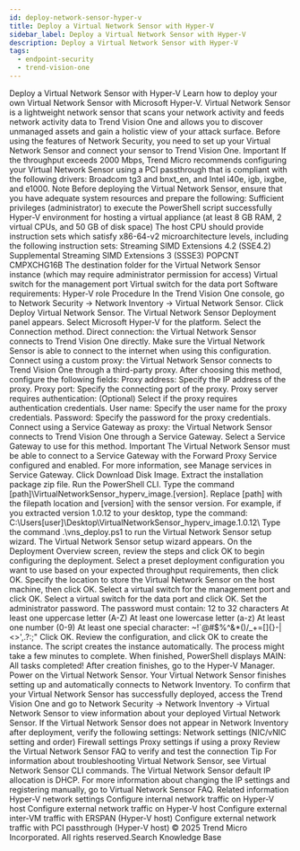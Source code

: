 ```yaml
---
id: deploy-network-sensor-hyper-v
title: Deploy a Virtual Network Sensor with Hyper-V
sidebar_label: Deploy a Virtual Network Sensor with Hyper-V
description: Deploy a Virtual Network Sensor with Hyper-V
tags:
  - endpoint-security
  - trend-vision-one
---
```


 Deploy a Virtual Network Sensor with Hyper-V Learn how to deploy your own Virtual Network Sensor with Microsoft Hyper-V. Virtual Network Sensor is a lightweight network sensor that scans your network activity and feeds network activity data to Trend Vision One and allows you to discover unmanaged assets and gain a holistic view of your attack surface. Before using the features of Network Security, you need to set up your Virtual Network Sensor and connect your sensor to Trend Vision One. Important If the throughput exceeds 2000 Mbps, Trend Micro recommends configuring your Virtual Network Sensor using a PCI passthrough that is compliant with the following drivers: Broadcom tg3 and bnxt_en, and Intel i40e, igb, ixgbe, and e1000. Note Before deploying the Virtual Network Sensor, ensure that you have adequate system resources and prepare the following: Sufficient privileges (administrator) to execute the PowerShell script successfully Hyper-V environment for hosting a virtual appliance (at least 8 GB RAM, 2 virtual CPUs, and 50 GB of disk space) The host CPU should provide instruction sets which satisfy x86-64-v2 microarchitecture levels, including the following instruction sets: Streaming SIMD Extensions 4.2 (SSE4.2) Supplemental Streaming SIMD Extensions 3 (SSSE3) POPCNT CMPXCHG16B The destination folder for the Virtual Network Sensor instance (which may require administrator permission for access) Virtual switch for the management port Virtual switch for the data port Software requirements: Hyper-V role Procedure In the Trend Vision One console, go to Network Security → Network Inventory → Virtual Network Sensor. Click Deploy Virtual Network Sensor. The Virtual Network Sensor Deployment panel appears. Select Microsoft Hyper-V for the platform. Select the Connection method. Direct connection: the Virtual Network Sensor connects to Trend Vision One directly. Make sure the Virtual Network Sensor is able to connect to the internet when using this configuration. Connect using a custom proxy: the Virtual Network Sensor connects to Trend Vision One through a third-party proxy. After choosing this method, configure the following fields: Proxy address: Specify the IP address of the proxy. Proxy port: Specify the connecting port of the proxy. Proxy server requires authentication: (Optional) Select if the proxy requires authentication credentials. User name: Specify the user name for the proxy credentials. Password: Specify the password for the proxy credentials. Connect using a Service Gateway as proxy: the Virtual Network Sensor connects to Trend Vision One through a Service Gateway. Select a Service Gateway to use for this method. Important The Virtual Network Sensor must be able to connect to a Service Gateway with the Forward Proxy Service configured and enabled. For more information, see Manage services in Service Gateway. Click Download Disk Image. Extract the installation package zip file. Run the PowerShell CLI. Type the command [path]\VirtualNetworkSensor_hyperv_image.[version]\. Replace [path] with the filepath location and [version] with the sensor version. For example, if you extracted version 1.0.12 to your desktop, type the command: C:\Users\[user]\Desktop\VirtualNetworkSensor_hyperv_image.1.0.12\ Type the command .\vns_deploy.ps1 to run the Virtual Network Sensor setup wizard. The Virtual Network Sensor setup wizard appears. On the Deployment Overview screen, review the steps and click OK to begin configuring the deployment. Select a preset deployment configuration you want to use based on your expected throughput requirements, then click OK. Specify the location to store the Virtual Network Sensor on the host machine, then click OK. Select a virtual switch for the management port and click OK. Select a virtual switch for the data port and click OK. Set the administrator password. The password must contain: 12 to 32 characters At least one uppercase letter (A-Z) At least one lowercase letter (a-z) At least one number (0-9) At least one special character: ~!`@#$%^&*()/_+=[]{}-\|<>',.?:;" Click OK. Review the configuration, and click OK to create the instance. The script creates the instance automatically. The process might take a few minutes to complete. When finished, PowerShell displays MAIN: All tasks completed! After creation finishes, go to the Hyper-V Manager. Power on the Virtual Network Sensor. Your Virtual Network Sensor finishes setting up and automatically connects to Network Inventory. To confirm that your Virtual Network Sensor has successfully deployed, access the Trend Vision One and go to Network Security → Network Inventory → Virtual Network Sensor to view information about your deployed Virtual Network Sensor. If the Virtual Network Sensor does not appear in Network Inventory after deployment, verify the following settings: Network settings (NIC/vNIC setting and order) Firewall settings Proxy settings if using a proxy Review the Virtual Network Sensor FAQ to verify and test the connection Tip For information about troubleshooting Virtual Network Sensor, see Virtual Network Sensor CLI commands. The Virtual Network Sensor default IP allocation is DHCP. For more information about changing the IP settings and registering manually, go to Virtual Network Sensor FAQ. Related information Hyper-V network settings Configure internal network traffic on Hyper-V host Configure external network traffic on Hyper-V host Configure external inter-VM traffic with ERSPAN (Hyper-V host) Configure external network traffic with PCI passthrough (Hyper-V host) © 2025 Trend Micro Incorporated. All rights reserved.Search Knowledge Base